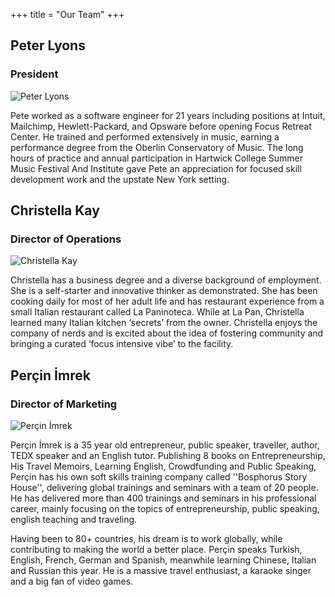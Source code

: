 +++
title = "Our Team"
+++

<section class="team-member pete">
      <h2>Peter Lyons</h2>
      <h3>President</h3>
    <img
      src="/team/pl-hex-01-crop.jpg"
      alt="Peter Lyons"
    />
      <p>
        Pete worked as a software engineer for 21 years including positions at
        Intuit, Mailchimp, Hewlett-Packard, and Opsware before opening Focus
        Retreat Center. He trained and performed extensively in music, earning a performance
        degree from the Oberlin Conservatory of Music. The long hours of
        practice and annual participation in Hartwick College Summer Music
        Festival And Institute gave Pete an appreciation for focused skill
        development work and the upstate New York setting.
      </p>
  </section>

  <section class="team-member stella">
      <h2>Christella Kay</h2>
      <h3>Director of Operations</h3>
    <img
      src="/team/ck-hex-01-crop.jpg"
      alt="Christella Kay"
    />
      <p>
        Christella has a business degree and a diverse background of employment.
        She is a self-starter and innovative thinker as demonstrated. She has
        been cooking daily for most of her adult life and has restaurant
        experience from a small Italian restaurant called La Paninoteca. While
        at La Pan, Christella learned many Italian kitchen ‘secrets’ from the
        owner. Christella enjoys the company of nerds and is excited about the
        idea of fostering community and bringing a curated ‘focus intensive
        vibe’ to the facility.
      </p>
  </section>

  <section class="team-member percy">
      <h2>Perçin İmrek</h2>
      <h3>Director of Marketing</h3>
    <img
      class="four columns"
      src="/team/percin.jpg"
      alt="Perçin İmrek"
    />
      <p>
        Perçin İmrek is a 35 year old entrepreneur, public speaker, traveller,
        author, TEDX speaker and an English tutor. Publishing 8 books on
        Entrepreneurship, His Travel Memoirs, Learning English, Crowdfunding and
        Public Speaking, Perçin has his own soft skills training company called
        ''Bosphorus Story House'', delivering global trainings and seminars with
        a team of 20 people. He has delivered more than 400 trainings and
        seminars in his professional career, mainly focusing on the topics of
        entrepreneurship, public speaking, english teaching and traveling.
      </p>
      <p>
        Having been to 80+ countries, his dream is to work globally, while
        contributing to making the world a better place. Perçin speaks Turkish,
        English, French, German and Spanish, meanwhile learning Chinese, Italian
        and Russian this year. He is a massive travel enthusiast, a karaoke
        singer and a big fan of video games.
      </p>
  </section>
